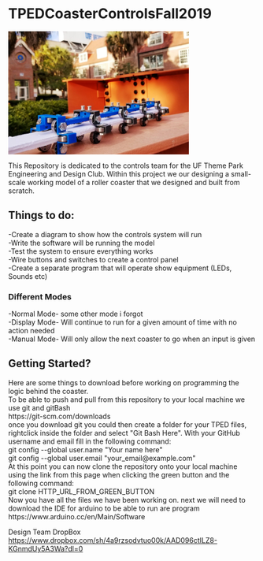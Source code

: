 # TPEDCoasterControlsFall2019
<img src="images/TPEDCoasterDesign.PNG" align="center" height="250px" width=auto >

This Repository is dedicated to the controls team for the UF Theme Park Engineering and Design Club. 
Within this project we our designing a small-scale working model of a roller coaster that we designed 
and built from scratch.

<h2>Things to do:</h2>
-Create a diagram to show how the controls system will run<br />
-Write the software will be running the model<br />
-Test the system to ensure everything works<br />
-Wire buttons and switches to create a control panel<br />
-Create a separate program that will operate show equipment (LEDs, Sounds etc)<br />

<h3>Different Modes</h3>
-Normal Mode- some other mode i forgot<br />
-Display Mode- Will continue to run for a given amount of time with no action needed<br />
-Manual Mode- Will only allow the next coaster to go when an input is given<br />


<h2>Getting Started?</h2>
Here are some things to download before working on programming the logic behind the coaster.<br />
To be able to push and pull from this repository to your local machine we use git and gitBash<br />
https://git-scm.com/downloads<br />
once you download git you could then create a folder for your TPED files, rightclick inside the folder and select "Git Bash Here". With your GitHub username and email fill in the following command:<br />
git config --global user.name "Your name here"<br />
git config --global user.email "your_email@example.com"<br />
At this point you can now clone the repository onto your local machine using the link from this page when clicking the green button and the following command:<br />
git clone HTTP_URL_FROM_GREEN_BUTTON<br />
Now you have all the files we have been working on.
next we will need to download the IDE for arduino to be able to run are program<br />
https://www.arduino.cc/en/Main/Software<br />

Design Team DropBox<br />
https://www.dropbox.com/sh/4a9rzsodvtuo00k/AAD096ctILZ8-KGnmdUy5A3Wa?dl=0
